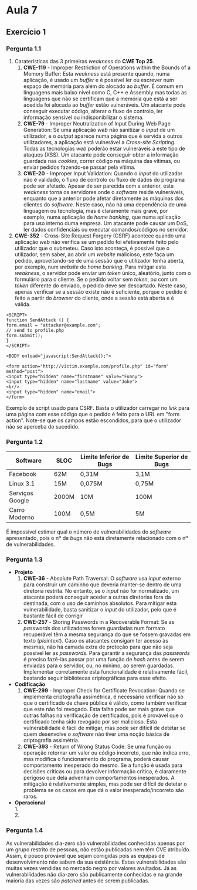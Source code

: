 # Aula 7

## Exercício 1

### Pergunta 1.1
1. Caraterísticas das 3 primeiras *weakness* do **CWE Top 25**.  
    1.  **CWE-119** - Improper Restriction of Operations within the Bounds of a Memory Buffer:
    Esta *weakness* está presente quando, numa aplicação, é usado um *buffer* e é possível ler ou escrever num espaço de memória para além do alocado ao *buffer*. É comum em linguagens mais baixo nível como C, C++ e Assembly mas todas as linguagens que não se certificam que a memória que está a ser acedida foi alocada ao *buffer* estão vulneráveis. Um atacante pode conseguir executar código, alterar o fluxo de controlo, ler informação sensível ou indisponibilizar o sistema.
    2. **CWE-79** - Improper Neutralization of Input During Web Page Generation:
    Se uma aplicação *web* não sanitizar o *input* de um utilizador, e o *output* aparece numa página que é servida a outros utilizadores, a aplicação está vulnerável a *Cross-site Scripting*. Todas as tecnologias *web* poderão estar vulneráveis a este tipo de ataques (XSS). Um atacante pode conseguir obter a informação guardada nas *cookies*, correr código na máquina das vítimas, ou enviar pedidos fazendo-se passar pela vítima.
    3. **CWE-20** - Improper Input Validation: 
    Quando o *input* do utilizador não é validado, o fluxo de controlo ou fluxo de dados do programa pode ser afetado. Apesar de ser parecida com a anterior, esta *weakness* torna os servidores onde o *software* reside vulneráveis, enquanto que a anterior pode afetar diretamente as máquinas dos clientes do *software*. Neste caso, não há uma dependência de uma linguagem ou tecnologia, mas é claramente mais grave, por exemplo, numa aplicação de *home banking*, que numa aplicação para uso interno duma empresa. Um atacante pode causar um DoS, ler dados confidenciais ou executar comandos/códigos no servidor.
2. **CWE-352** - Cross-Site Request Forgery (CSRF) acontece quando uma aplicação *web* não verifica se um pedido foi efetivamente feito pelo utilizador que o submeteu. Caso isto aconteça, é possível que o utilizador, sem saber, ao abrir um *website* malicioso, este faça um pedido, aproveitando-se de uma sessão que o utilizador tenha aberta, por exemplo, num *website* de *home banking*. Para mitigar esta *weakness*, o servidor pode enviar um *token* único, aleatório, junto com o formulário para o cliente. Se o pedido voltar sem *token*, ou com um *token* diferente do enviado, o pedido deve ser descartado. Neste caso, apenas verificar se a sessão existe não é suficiente, porque o pedido é feito a partir do *browser* do cliente, onde a sessão está aberta e é válida.
```
<SCRIPT>
function SendAttack () {
form.email = "attacker@example.com";
// send to profile.php
form.submit();
}
</SCRIPT>

<BODY onload="javascript:SendAttack();">

<form action="http://victim.example.com/profile.php" id="form" method="post">
<input type="hidden" name="firstname" value="Funny">
<input type="hidden" name="lastname" value="Joke">
<br/>
<input type="hidden" name="email">
</form>
```
Exemplo de script usado para CSRF. Basta o utilizador carregar no *link* para uma página com esse código que o pedido é feito para o URL em "form action". Note-se que os campos estão escondidos, para que o utilizador não se aperceba do sucedido.

### Pergunta 1.2
| Software        | SLOC  | Limite Inferior de Bugs | Limite Superior de Bugs |
|-----------------|-------|-------------------------|-------------------------|
| Facebook        |  62M  |          0,31M          |           3,1M          |
| Linux 3.1       |  15M  |          0,075M         |          0,75M          |
| Serviços Google | 2000M |           10M           |           100M          |
| Carro Moderno   |  100M |           0,5M          |            5M           |

É impossível estimar qual o número de vulnerabilidades do *software* apresentado, pois o nº de *bugs* não está diretamente relacionado com o nº de vulnerabilidades.

### Pergunta 1.3
- **Projeto**  
  1. **CWE-36** - Absolute Path Traversal: O *software* usa *input* externo para construir um caminho que deveria manter-se dentro de uma diretoria restrita. No entanto, se o *input* não for normalizado, um atacante poderá conseguir aceder a outras diretorias fora da destinada, com o uso de caminhos absolutos. Para mitigar esta vulnerabilidade, basta sanitizar o *input* do utilizador, pelo que é bastante fácil de corrigir    
  2. **CWE-257** - Storing Passwords in a Recoverable Format: Se as *passwords* dos utilizadores forem guardadas num formato recuperável têm a mesma segurança do que se fossem gravadas em texto (*plaintext*). Caso os atacantes consigam ter acesso às mesmas, não há camada extra de proteção para que não seja possível ler as *passwords*. Para garantir a segurança das *passwords* é preciso fazê-las passar por uma função de *hash* antes de serem enviadas para o servidor, ou, no mínimo, ao serem guardadas. Implementar corretamente esta funcionalidade é relativamente fácil, bastando seguir bibliotecas criptográficas para esse efeito. 
- **Codificação**  
  1. **CWE-299** - Improper Check for Certificate Revocation: Quando se implementa criptografia assimétrica, é necessário verificar não só que o certificado de chave pública é válido, como também verificar que este não foi revogado. Esta falha pode ser mais grave que outras falhas na verificação de certificados, pois é provável que o certificado tenha sido revogado por ser malicioso. Esta vulnerabilidade é fácil de mitigar, mas pode ser difícil de detetar se quem desenvolve o *software* não tiver uma noção básica de criptografia assimétria.     
  2. **CWE-393** - Return of Wrong Status Code: Se uma função ou operação retornar um valor ou código incorreto, que não indica erro, mas modifica o funcionamento do programa, poderá causar comportamento inesperado do mesmo. Se a função é usada para decisões críticas ou para devolver informação crítica, é claramente perigoso que dela advenham comportamentos inesperados. A mitigação é relativamente simples, mas pode ser difícil de detetar o problema se os casos em que dá o valor inesperado/incorreto são raros.
- **Operacional**  
  1.   
  2. 
### Pergunta 1.4
As vulnerabilidades dia-zero são vulnerabilidades conhecidas apenas por um grupo restrito de pessoas, não estão publicadas nem têm CVE atribuído. Assim, é pouco provável que sejam corrigidas pois as equipas de desenvolvimento não sabem da sua existência. Estas vulnerabilidades são muitas vezes vendidas no mercado negro por valores avultados. Já as vulnerabilidades não dia-zero são publicamente conhecidas e na grande maioria das vezes são *patched* antes de serem publicadas.
